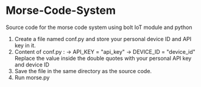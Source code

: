 # Morse-Code-System
Source code for the morse code system using bolt IoT module and python

1. Create a file named conf.py and store your personal device ID and API key in it.
2. Content of conf.py : 
-> API_KEY = "api_key"
-> DEVICE_ID = "device_id"
Replace the value inside the double quotes with your personal API key and device ID
3. Save the file in the same directory as the source code.
4. Run morse.py
